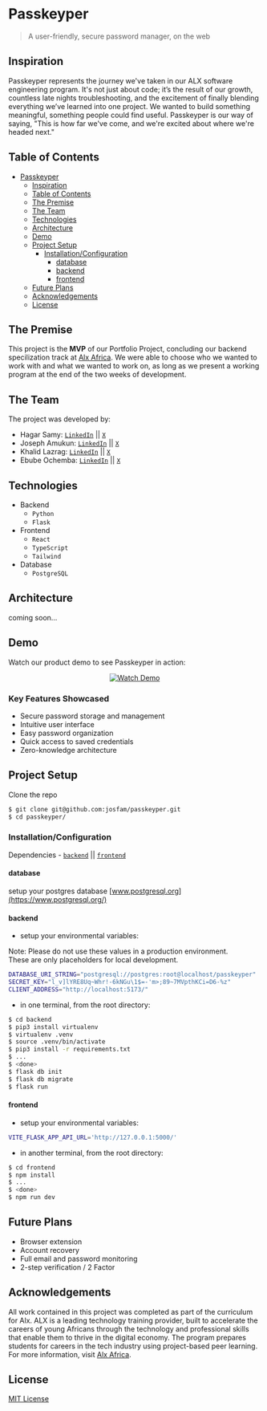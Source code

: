 # Passkeyper
> A user-friendly, secure password manager, on the web

## Inspiration
Passkeyper represents the journey we've taken in our ALX software engineering program. It's not just about code; it’s the result of our growth, countless late nights troubleshooting, and the excitement of finally blending everything we’ve learned into one project. We wanted to build something meaningful, something people could find useful. Passkeyper is our way of saying, "This is how far we've come, and we're excited about where we're headed next."

## Table of Contents

- [Passkeyper](#passkeyper)
  - [Inspiration](#inspiration)
  - [Table of Contents](#table-of-contents)
  - [The Premise](#the-premise)
  - [The Team](#the-team)
  - [Technologies](#technologies)
  - [Architecture](#architecture)
  - [Demo](#demo)
  - [Project Setup](#project-setup)
    - [Installation/Configuration](#installationconfiguration)
      - [database](#database)
      - [backend](#backend)
      - [frontend](#frontend)
  - [Future Plans](#future-plans)
  - [Acknowledgements](#acknowledgements)
  - [License](#license)

## The Premise
This project is the **MVP** of our Portfolio Project, concluding our backend specilization track at [Alx Africa](https://www.alxafrica.com/). We were able to choose who we wanted to work with and what we wanted to work on, as long as we present a working program at the end of the two weeks of development.

## The Team
The project was developed by:
- Hagar Samy: [`LinkedIn`](linkedin.com/in/hagar-samy-420414220) || [`X`](https://x.com/HagarSamy0)
- Joseph Amukun: [`LinkedIn`](linkedin.com/in/amukun) || [`X`](https://x.com/joamkun)
- Khalid Lazrag: [`LinkedIn`](linkedin.com/in/khalid-lazrag-91305423a) || [`X`](https://x.com/khalid__py)
- Ebube Ochemba: [`LinkedIn`](linkedin.com/in/ebubechukwu-ochemba-34bab5268) || [`X`](https://x.com/ebube116)

## Technologies
- Backend
  - `Python`
  - `Flask`
- Frontend
  - `React`
  - `TypeScript`
  - `Tailwind`
- Database
  - `PostgreSQL`

## Architecture
coming soon...

## Demo
Watch our product demo to see Passkeyper in action:

<div align="center">
  <a href="https://drive.google.com/file/d/1FSTyShrJJBN8cBAaTweOcsVNU2IW_J3W/view?usp=drive_link">
    <img src="https://img.shields.io/badge/Watch_Demo-4285F4?style=for-the-badge&logo=google-drive&logoColor=white" alt="Watch Demo" />
  </a>
</div>

### Key Features Showcased
- Secure password storage and management
- Intuitive user interface
- Easy password organization
- Quick access to saved credentials
- Zero-knowledge architecture

## Project Setup
Clone the repo
```sh
$ git clone git@github.com:josfam/passkeyper.git
$ cd passkeyper/
```

### Installation/Configuration
Dependencies - [`backend`](/backend/requirements.txt) || [`frontend`](/frontend/package.json)

#### database
setup your postgres database
[www.postgresql.org](https://www.postgresql.org/)

#### backend

- setup your environmental variables:

Note: Please do not use these values in a production environment.
\
These are only placeholders for local development.

```sh
DATABASE_URI_STRING="postgresql://postgres:root@localhost/passkeyper"
SECRET_KEY="l_v]lYRE8Uq~Whr!-6kNGu\1$=-'m>;89~7MVpthKCi=D6-%z"
CLIENT_ADDRESS="http://localhost:5173/"

```
- in one terminal, from the root directory:
```sh
$ cd backend
$ pip3 install virtualenv
$ virtualenv .venv
$ source .venv/bin/activate
$ pip3 install -r requirements.txt
$ ...
$ <done>
$ flask db init
$ flask db migrate
$ flask run
```

#### frontend
- setup your environmental variables:
```sh
VITE_FLASK_APP_API_URL='http://127.0.0.1:5000/'
```
- in another terminal, from the root directory:
```sh
$ cd frontend
$ npm install
$ ...
$ <done>
$ npm run dev
```

## Future Plans
- Browser extension
- Account recovery
- Full email and password monitoring
- 2-step verification / 2 Factor

## Acknowledgements
All work contained in this project was completed as part of the curriculum for Alx. ALX is a leading technology training provider, built to accelerate the careers of young Africans through the technology and professional skills that enable them to thrive in the digital economy. The program prepares students for careers in the tech industry using project-based peer learning. For more information, visit [Alx Africa](https://www.alxafrica.com/).

## License
[MIT License](/LICENSE)